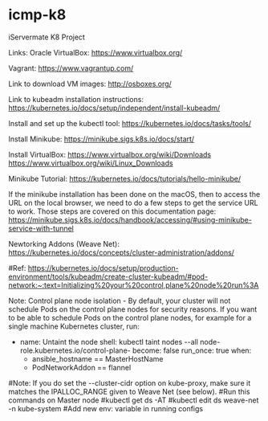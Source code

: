 # icmp-k8
iServermate K8 Project

Links:
Oracle VirtualBox:  https://www.virtualbox.org/

Vagrant: https://www.vagrantup.com/

Link to download VM images: http://osboxes.org/

Link to kubeadm installation instructions: https://kubernetes.io/docs/setup/independent/install-kubeadm/

Install and set up the kubectl tool: https://kubernetes.io/docs/tasks/tools/

Install Minikube: https://minikube.sigs.k8s.io/docs/start/

Install VirtualBox: https://www.virtualbox.org/wiki/Downloads
                    https://www.virtualbox.org/wiki/Linux_Downloads



Minikube Tutorial: https://kubernetes.io/docs/tutorials/hello-minikube/

If the minikube installation has been done on the macOS, then to access the URL on the local browser, we need to do a few steps to get the service URL to work. Those steps are covered on this documentation page: https://minikube.sigs.k8s.io/docs/handbook/accessing/#using-minikube-service-with-tunnel



Newtorking Addons (Weave Net): https://kubernetes.io/docs/concepts/cluster-administration/addons/


#Ref: https://kubernetes.io/docs/setup/production-environment/tools/kubeadm/create-cluster-kubeadm/#pod-network:~:text=Initializing%20your%20control,plane%20node%20run%3A

Note: Control plane node isolation - By default, your cluster will not schedule Pods on the control plane nodes for security reasons. If you want to be able to schedule Pods on the control plane nodes, for example for a single machine Kubernetes cluster, run:
- name: Untaint the node
  shell: kubectl taint nodes --all node-role.kubernetes.io/control-plane-
  become: false
  run_once: true
  when: 
    - ansible_hostname == MasterHostName
    - PodNetworkAddon == flannel


#Note: If you do set the --cluster-cidr option on kube-proxy, make sure it matches the IPALLOC_RANGE given to Weave Net (see below).
#Run this commands on Master node 
  #kubectl get ds -AT
  #kubectl edit ds weave-net -n kube-system
  #Add new env: variable in running configs

